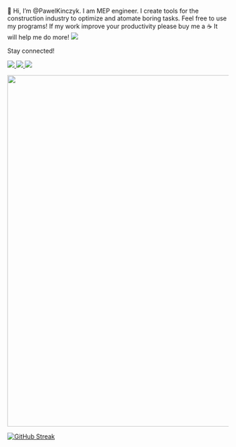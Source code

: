👋 Hi, I’m @PawelKinczyk. I am MEP engineer. I create tools for the construction industry to optimize and atomate boring tasks. Feel free to use my programs!
If my work improve your productivity please buy me a ☕ It will help me do more!
  <a href="https://skillicons.dev">
    <img src="https://skillicons.dev/icons?i=linkedin](https://img.shields.io/badge/Buy_Me_A_Coffee-FFDD00?style=for-the-badge&logo=buy-me-a-coffee&logoColor=black)" />
  </a>

Stay connected!
<p align="left">
  <a href="https://skillicons.dev">
    <img src="https://skillicons.dev/icons?i=linkedin" />
  </a>
  <a href="https://skillicons.dev">
    <img src="https://skillicons.dev/icons?i=discord" />
  </a>
  <a href="https://skillicons.dev">
    <img src="https://skillicons.dev/icons?i=wordpress" />
  </a>
</p>


<img src="https://github-readme-stats.vercel.app/api?username=PawelKinczyk&show_icons=true&theme=transparent" width="800">

[![GitHub Streak](https://streak-stats.demolab.com?user=PawelKinczyk&theme=transparent&card_width=800)](https://git.io/streak-stats)

<!---
PawelKinczyk/PawelKinczyk is a ✨ special ✨ repository because its `README.md` (this file) appears on your GitHub profile.
You can click the Preview link to take a look at your changes.
--->
